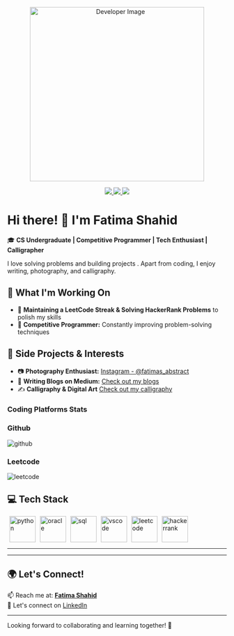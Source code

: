 <p align="center">
  <img src="https://github.com/FatimaaShahid/FatimaaShahid-/blob/main/programming-web-banner-best-languages-260nw-1676060566.jpg" alt="Developer Image" width="400"/>
</p>

<p align="center">
  <a href="https://www.linkedin.com/in/fatima-shahid-46723429a/" target="_blank">
    <img src="https://img.shields.io/badge/LINKEDIN-0077B5?style=for-the-badge&logo=linkedin&logoColor=white"/>
  </a>
  <a href="https://www.instagram.com/fatimas_abstract" target="_blank">
    <img src="https://img.shields.io/badge/INSTAGRAM-E4405F?style=for-the-badge&logo=instagram&logoColor=white"/>
  </a>
  <a href="(https://medium.com/@fatimashahid781)" target="_blank">
    <img src="https://img.shields.io/badge/MEDIUM-000000?style=for-the-badge&logo=medium&logoColor=white"/>
  </a>
</p>


# Hi there! 👋 I'm Fatima Shahid  

🎓 **CS Undergraduate | Competitive Programmer | Tech Enthusiast | Calligrapher**  

I love solving problems and building projects . 
Apart from coding, I enjoy writing, photography, and calligraphy.  

## 🚀 What I'm Working On   
- 🔹 **Maintaining a LeetCode Streak & Solving HackerRank Problems** to polish my skills  
- 🔹 **Competitive Programmer:** Constantly improving problem-solving techniques  

## 📸 Side Projects & Interests  
- 📷 **Photography Enthusiast:** [Instagram - @fatimas_abstract](https://www.instagram.com/fatimas_abstract)  
- 📝 **Writing Blogs on Medium:** [Check out my blogs](https://medium.com/@fatimashahid781)
- ✍️ **Calligraphy & Digital Art** [Check out my calligraphy](https://www.instagram.com/cursive_art_studio/)


### Coding Platforms Stats

### Github



![github](https://github-readme-stats.vercel.app/api/top-langs/?username=FatimaaShahid&theme=light)

### Leetcode

![leetcode](https://leetcard.jacoblin.cool/FatimaaShahid?theme=light&font=Encode%20Sans%20Semi%20Expanded&ext=heatmap)

## 💻 Tech Stack
<img src="https://cdn.jsdelivr.net/gh/devicons/devicon/icons/python/python-original.svg" alt="python" title="python" style="width:60px;padding:0 5px"/><img src="https://cdn.jsdelivr.net/gh/devicons/devicon/icons/oracle/oracle-original.svg" alt="oracle" title="oracle" style="width:60px;padding:0 5px"/><img src="https://img.icons8.com/color/480/sql.png" alt="sql" title="sql" style="width:60px;padding:0 5px"/><img src="https://cdn.jsdelivr.net/gh/devicons/devicon/icons/vscode/vscode-original.svg" alt="vscode" title="vscode" style="width:60px;padding:0 5px"/><img src="https://upload.wikimedia.org/wikipedia/commons/1/19/LeetCode_logo_black.png" alt="leetcode" title="leetcode" style="width:60px;padding:0 5px"/><img src="https://upload.wikimedia.org/wikipedia/commons/6/65/HackerRank_logo.png" alt="hackerrank" title="hackerrank" style="width:60px;padding:0 5px"/></div></div><hr/>
</div></div><hr/>


## 🌍 Let's Connect!  
📫 Reach me at: **[Fatima Shahid](fatimashahid781@gmail.com)**  
💬 Let's connect on [LinkedIn](https://www.linkedin.com/in/fatima-shahid-46723429a/)  

---

Looking forward to collaborating and learning together! 🚀  
